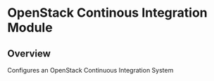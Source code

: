 # OpenStack Continous Integration Module

## Overview

Configures an OpenStack Continuous Integration System

